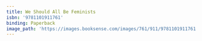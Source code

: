```yaml
---
title: We Should All Be Feminists
isbn: '9781101911761'
binding: Paperback
image_path: 'https://images.booksense.com/images/761/911/9781101911761.jpg'
---
```


